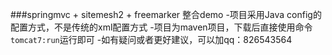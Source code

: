###springmvc + sitemesh2 + freemarker 整合demo
   	-项目采用Java config的配置方式，不是传统的xml配置方式
    -项目为maven项目，下载后直接使用命令`tomcat7:run`运行即可
    -如有疑问或者更好建议，可以加qq：826543564
